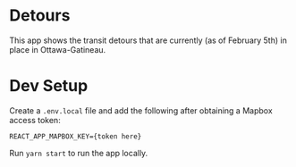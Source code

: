 # Detours

This app shows the transit detours that are currently (as of February 5th) in place in Ottawa-Gatineau.

# Dev Setup

Create a `.env.local` file and add the following after obtaining a Mapbox access token:

```
REACT_APP_MAPBOX_KEY={token here}
```

Run `yarn start` to run the app locally.